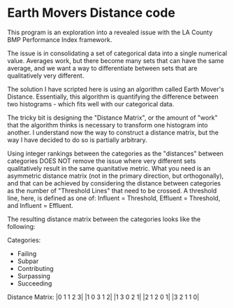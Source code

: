 ﻿# Earth Movers Distance code
 
 This program is an exploration into a revealed issue with the LA County BMP Performance Index framework.  
 
 The issue is in consolidating a set of categorical data into a single numerical value.  Averages work, but there become many sets that can have the same average, and we want a way to differentiate between sets that are qualitatively very different.
 
 The solution I have scripted here is using an algorithm called Earth Mover's Distance.  Essentially, this algorithm is quantifying the difference between two histograms - which fits well with our categorical data.
 
 The tricky bit is designing the "Distance Matrix", or the amount of "work" that the algorithm thinks is necessary to transform one histogram into another.  I understand now the way to construct a distance matrix, but the way I have decided to do so is partially arbitrary.
 
 Using integer rankings between the categories as the "distances" between categories DOES NOT remove the issue where very different sets qualitatively result in the same quanitative metric.  What you need is an asymmetric distance matrix (not in the primary direction, but orthogonally), and that can be achieved by considering the distance between categories as the number of "Threshold Lines" that need to be crossed.  A threshold line, here, is defined as one of: Influent = Threshold, Effluent = Threshold, and Influent = Effluent.
 
 The resulting distance matrix between the categories looks like the following:
 
 Categories:
 - Failing
 - Subpar
 - Contributing
 - Surpassing
 - Succeeding

Distance Matrix:
|0  1   1   2   3|
|1  0   3   1   2|
|1  3   0   2   1|
|2  1   2   0   1|
|3  2   1   1   0|
